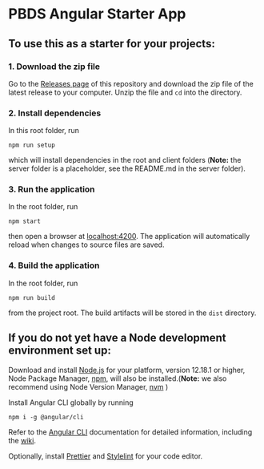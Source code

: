 # PBDS Angular Starter App

## To use this as a starter for your projects:

### 1. Download the zip file

Go to the [Releases page](https://github.com/PBGUX/ng-starter-app/releases) of this repository and download the zip file of the latest release to your computer. Unzip the file and `cd` into the directory.

### 2. Install dependencies

In this root folder, run

```
npm run setup
```

which will install dependencies in the root and client folders (**Note:** the server folder is a placeholder, see the README.md in the server folder).

### 3. Run the application

In the root folder, run

```
npm start
```

then open a browser at [localhost:4200](http://localhost:4200). The application will automatically reload when changes to source files are saved.

### 4. Build the application

In the root folder, run

```
npm run build
```

from the project root. The build artifacts will be stored in the `dist` directory.

## If you do not yet have a Node development environment set up:

Download and install [Node.js](https://nodejs.org) for your platform, version 12.18.1 or higher, Node Package Manager, [npm](https://www.npmjs.com/), will also be installed.(**Note:** we also recommend using Node Version Manager, [nvm](https://github.com/creationix/nvm) )

Install Angular CLI globally by running

```
npm i -g @angular/cli
```

Refer to the [Angular CLI](https://cli.angular.io/) documentation for detailed information, including the [wiki](https://github.com/angular/angular-cli/wiki).

Optionally, install [Prettier](https://prettier.io/) and [Stylelint](https://stylelint.io/) for your code editor.
